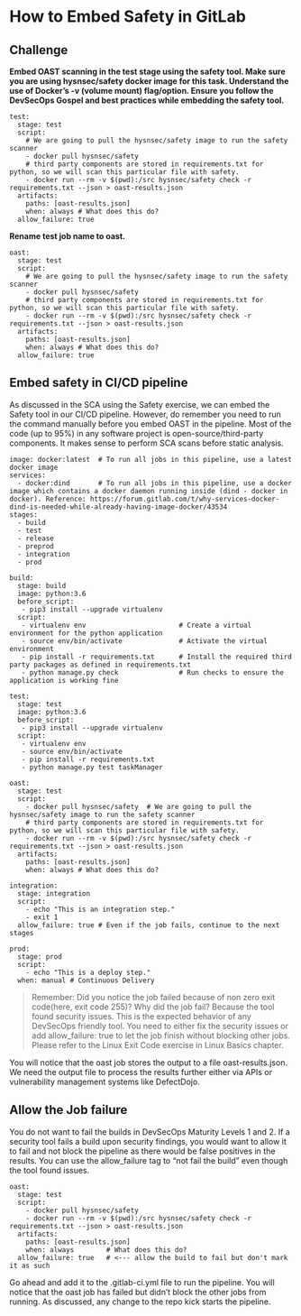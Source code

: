 # How to Embed Safety in GitLab

## Challenge
**Embed OAST scanning in the test stage using the safety tool. Make sure you are using hysnsec/safety docker image for this task. Understand the use of Docker’s -v (volume mount) flag/option. Ensure you follow the DevSecOps Gospel and best practices while embedding the safety tool.**
```
test:
  stage: test
  script:
    # We are going to pull the hysnsec/safety image to run the safety scanner
    - docker pull hysnsec/safety
    # third party components are stored in requirements.txt for python, so we will scan this particular file with safety.
    - docker run --rm -v $(pwd):/src hysnsec/safety check -r requirements.txt --json > oast-results.json
  artifacts:
    paths: [oast-results.json]
    when: always # What does this do?
  allow_failure: true
```
**Rename test job name to oast.**
```
oast:
  stage: test
  script:
    # We are going to pull the hysnsec/safety image to run the safety scanner
    - docker pull hysnsec/safety
    # third party components are stored in requirements.txt for python, so we will scan this particular file with safety.
    - docker run --rm -v $(pwd):/src hysnsec/safety check -r requirements.txt --json > oast-results.json
  artifacts:
    paths: [oast-results.json]
    when: always # What does this do?
  allow_failure: true
```

## Embed safety in CI/CD pipeline
As discussed in the SCA using the Safety exercise, we can embed the Safety tool in our CI/CD pipeline. However, do remember you need to run the command manually before you embed OAST in the pipeline.
Most of the code (up to 95%) in any software project is open-source/third-party components. It makes sense to perform SCA scans before static analysis.
```
image: docker:latest  # To run all jobs in this pipeline, use a latest docker image
services:
  - docker:dind       # To run all jobs in this pipeline, use a docker image which contains a docker daemon running inside (dind - docker in docker). Reference: https://forum.gitlab.com/t/why-services-docker-dind-is-needed-while-already-having-image-docker/43534
stages:
  - build
  - test
  - release
  - preprod
  - integration
  - prod

build:
  stage: build
  image: python:3.6
  before_script:
   - pip3 install --upgrade virtualenv
  script:
   - virtualenv env                       # Create a virtual environment for the python application
   - source env/bin/activate              # Activate the virtual environment
   - pip install -r requirements.txt      # Install the required third party packages as defined in requirements.txt
   - python manage.py check               # Run checks to ensure the application is working fine

test:
  stage: test
  image: python:3.6
  before_script:
   - pip3 install --upgrade virtualenv
  script:
   - virtualenv env
   - source env/bin/activate
   - pip install -r requirements.txt
   - python manage.py test taskManager

oast:
  stage: test
  script:
    - docker pull hysnsec/safety  # We are going to pull the hysnsec/safety image to run the safety scanner
    # third party components are stored in requirements.txt for python, so we will scan this particular file with safety.
    - docker run --rm -v $(pwd):/src hysnsec/safety check -r requirements.txt --json > oast-results.json
  artifacts:
    paths: [oast-results.json]
    when: always # What does this do?

integration:
  stage: integration
  script:
    - echo "This is an integration step."
    - exit 1
  allow_failure: true # Even if the job fails, continue to the next stages

prod:
  stage: prod
  script:
    - echo "This is a deploy step."
  when: manual # Continuous Delivery
```
> Remember: Did you notice the job failed because of non zero exit code(here, exit code 255)?
Why did the job fail? Because the tool found security issues. This is the expected behavior of any DevSecOps friendly tool.
You need to either fix the security issues or add allow_failure: true to let the job finish without blocking other jobs.
Please refer to the Linux Exit Code exercise in Linux Basics chapter.

You will notice that the oast job stores the output to a file oast-results.json. We need the output file to process the results further either via APIs or vulnerability management systems like DefectDojo.

## Allow the Job failure
You do not want to fail the builds in DevSecOps Maturity Levels 1 and 2. If a security tool fails a build upon security findings, you would want to allow it to fail and not block the pipeline as there would be false positives in the results.
You can use the allow_failure tag to “not fail the build” even though the tool found issues.
```
oast:
  stage: test
  script:
    - docker pull hysnsec/safety
    - docker run --rm -v $(pwd):/src hysnsec/safety check -r requirements.txt --json > oast-results.json
  artifacts:
    paths: [oast-results.json]
    when: always        # What does this do?
  allow_failure: true   # <--- allow the build to fail but don't mark it as such
```
Go ahead and add it to the .gitlab-ci.yml file to run the pipeline.
You will notice that the oast job has failed but didn’t block the other jobs from running.
As discussed, any change to the repo kick starts the pipeline.